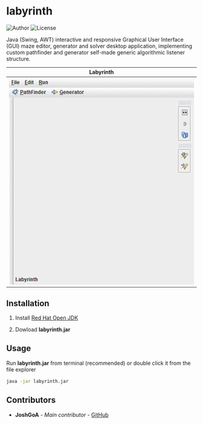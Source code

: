 # labyrinth

![Author](https://img.shields.io/badge/author-josugoar-blue) ![License](https://img.shields.io/badge/license-MIT-green)

Java (Swing, AWT) interactive and responsive Graphical User Interface (GUI) maze editor, generator and solver desktop application, implementing custom pathfinder and generator self-made generic algorithmic listener structure.

<center>

|               Labyrinth             |
| :---------------------------------: |
| ![Labyrinth](<media/labyrinth.gif>) |

</center>

## Installation

1. Install [Red Hat Open JDK](https://developers.redhat.com/products/openjdk/download?sc_cid=701f2000000RWTnAAO)

2. Dowload **labyrinth.jar**

## Usage

Run **labyrinth.jar** from terminal (recommended) or double click it from the file explorer

```sh
java -jar labyrinth.jar
```

## Contributors

- **JoshGoA** - _Main contributor_ - [GitHub](https://github.com/JoshGoA)
